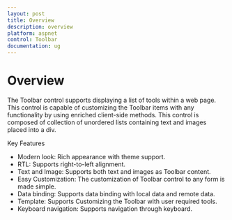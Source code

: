 ```yaml
---
layout: post
title: Overview
description: overview
platform: aspnet
control: Toolbar
documentation: ug
---
```


# Overview

The Toolbar control supports displaying a list of tools within a web page. This control is capable of customizing the Toolbar items with any functionality by using enriched client-side methods. This control is composed of collection of unordered lists containing text and images placed into a div.

Key Features

* Modern look: Rich appearance with theme support.
* RTL: Supports right-to-left alignment.
* Text and Image: Supports both text and images as Toolbar content.
* Easy Customization: The customization of Toolbar control to any form is made simple.
* Data binding: Supports data binding with local data and remote data.
* Template: Supports Customizing the Toolbar with user required tools.
* Keyboard navigation: Supports navigation through keyboard.
